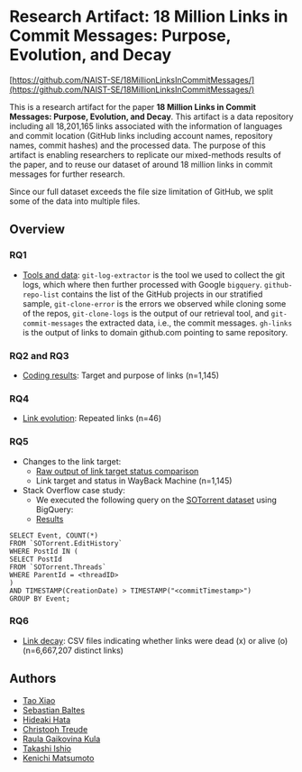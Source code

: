# Research Artifact: 18 Million Links in Commit Messages: Purpose, Evolution, and Decay

[https://github.com/NAIST-SE/18MillionLinksInCommitMessages/](https://github.com/NAIST-SE/18MillionLinksInCommitMessages/)

This is a research artifact for the paper **18 Million Links in Commit Messages: Purpose, Evolution, and Decay**. This artifact is a data repository including all 18,201,165 links associated with the information of languages and commit location (GitHub links including account names, repository names, commit hashes) and the processed data. The purpose of this artifact is enabling researchers to replicate our mixed-methods results of the paper, and to reuse our dataset of around 18 million links in commit messages for further research.

Since our full dataset exceeds the file size limitation of GitHub, we split some of the data into multiple files.


## Overview

### RQ1
- [Tools and data](./rq1):  `git-log-extractor` is the tool we used to collect the git logs, which where then further processed with Google `bigquery`. `github-repo-list` contains the list of the GitHub projects in our stratified sample, `git-clone-error` is the errors we observed while cloning some of the repos, `git-clone-logs` is the output of our retrieval tool, and `git-commit-messages` the extracted data, i.e., the commit messages. `gh-links` is the output of links to domain github.com pointing to same repository.

### RQ2 and RQ3
- [Coding results](./rq2+3): Target and purpose of links (n=1,145)

### RQ4
- [Link evolution](./rq4): Repeated links (n=46)

### RQ5
- Changes to the link target: 
  - [Raw output of link target status comparison](./rq5/RQ5_Link_Evolution.csv)
  - Link target and status in WayBack Machine (n=1,145)
- Stack Overflow case study:
  - We executed the following query on the [SOTorrent dataset](https://empirical-software.engineering/projects/sotorrent/) using BigQuery:
  - [Results](./rq5/so-case.xlsx)
```
SELECT Event, COUNT(*)
FROM `SOTorrent.EditHistory`
WHERE PostId IN (
SELECT PostId
FROM `SOTorrent.Threads`
WHERE ParentId = <threadID>
)
AND TIMESTAMP(CreationDate) > TIMESTAMP("<commitTimestamp>")
GROUP BY Event;
```


### RQ6
- [Link decay](./rq6): CSV files indicating whether links were dead (x) or alive (o) (n=6,667,207 distinct links)


## Authors
- [Tao Xiao](https://tao-xiao.github.io/)
- [Sebastian Baltes](https://empirical-software.engineering/)
- [Hideaki Hata](https://hideakihata.github.io/)
- [Christoph Treude](http://ctreude.ca/)
- [Raula Gaikovina Kula](https://raux.github.io/)
- [Takashi Ishio](https://takashi-ishio.github.io/)
- [Kenichi Matsumoto](https://matsumotokenichi.github.io/)
